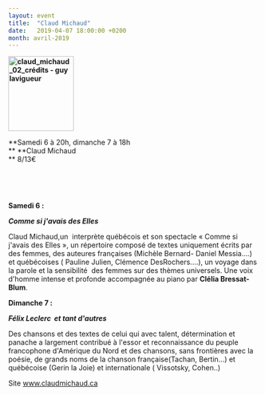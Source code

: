 ```yaml
---
layout: event
title:  "Claud Michaud"
date:   2019-04-07 18:00:00 +0200
month: avril-2019
---
```

**<img class=" size-thumbnail wp-image-5961 alignleft" src="http://localhost/wpagendarts/wp-content/uploads/2019/01/claud_michaud_02_crédits-guy-lavigueur.jpg?w=131" alt="claud_michaud_02_crédits - guy lavigueur" width="131" height="150" srcset="http://localhost/wpagendarts/wp-content/uploads/2019/01/claud_michaud_02_crédits-guy-lavigueur.jpg 453w, http://localhost/wpagendarts/wp-content/uploads/2019/01/claud_michaud_02_crédits-guy-lavigueur-262x300.jpg 262w" sizes="(max-width: 131px) 100vw, 131px" />**

**Samedi 6 à 20h, dimanche 7 à 18h  
** **Claud Michaud  
** 8/13€

&nbsp;

&nbsp;

**Samedi 6 :**

**_Comme si j'avais des Elles_**

<span style="font-weight:400;">Claud Michaud,un  interprète québécois et son spectacle « Comme si j'avais des Elles », un répertoire composé de textes uniquement écrits par des femmes, des auteures françaises (Michèle Bernard- Daniel Messia....) et québécoises ( Pauline Julien, Clémence DesRochers....), un voyage dans la parole et la sensibilité  des femmes sur des thèmes universels. Une voix d'homme intense et profonde accompagnée au piano par <strong>Clélia Bressat- Blum</strong>. </span>

**Dimanche 7 :**

**_Félix Leclerc  et tant d'autres_** 

<span style="font-weight:400;">Des chansons et des textes de celui qui avec talent, détermination et panache a largement contribué à l'essor et reconnaissance du peuple francophone d'Amérique du Nord </span><span style="font-weight:400;">et des chansons, sans frontières avec la poésie, de grands noms de la chanson française(Tachan, Bertin...) et québécoise (Gerin la Joie) et internationale ( Vissotsky, Cohen..) </span>

<span style="font-weight:400;">Site </span>[<span style="font-weight:400;">www.claudmichaud.ca</span>](http://www.claudmichaud.ca/)
